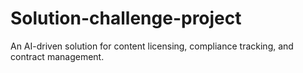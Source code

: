 # Solution-challenge-project
An AI-driven solution for content licensing, compliance tracking, and contract management.
